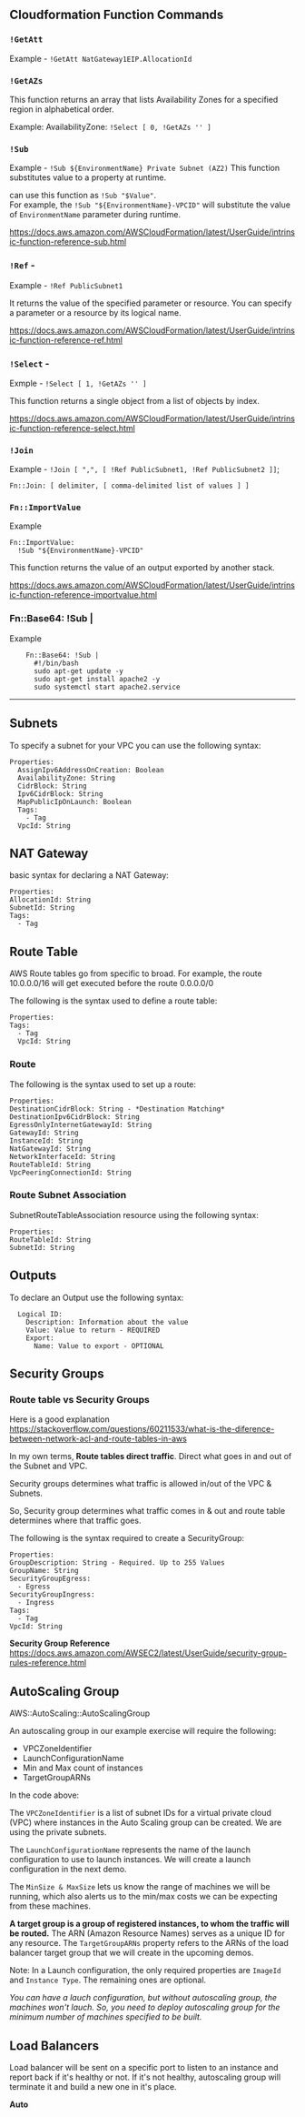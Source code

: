 ## Cloudformation Function Commands

### **`!GetAtt`**
Example - `!GetAtt NatGateway1EIP.AllocationId`

### **`!GetAZs`**
This function returns an array that lists Availability Zones for a specified region in alphabetical order.

Example: AvailabilityZone: `!Select [ 0, !GetAZs '' ]`

### **`!Sub `**
Example - `!Sub ${EnvironmentName} Private Subnet (AZ2)`
This function substitutes value to a property at runtime. 

can use this function as `!Sub "$Value"`. <br> For example, the `!Sub "${EnvironmentName}-VPCID"` will substitute the value of `EnvironmentName` parameter during runtime.

https://docs.aws.amazon.com/AWSCloudFormation/latest/UserGuide/intrinsic-function-reference-sub.html

### **`!Ref`** - 

Example - `!Ref PublicSubnet1`

It returns the value of the specified parameter or resource. You can specify a parameter or a resource by its logical name. 

https://docs.aws.amazon.com/AWSCloudFormation/latest/UserGuide/intrinsic-function-reference-ref.html

### **`!Select`** - 

Exmple - `!Select [ 1, !GetAZs '' ]`

This function returns a single object from a list of objects by index.

https://docs.aws.amazon.com/AWSCloudFormation/latest/UserGuide/intrinsic-function-reference-select.html

### **`!Join`**

Example -  `!Join [ ",", [ !Ref PublicSubnet1, !Ref PublicSubnet2 ]]`; 

`Fn::Join: [ delimiter, [ comma-delimited list of values ] ]`

### **`Fn::ImportValue`**

Example
```
Fn::ImportValue:
  !Sub "${EnvironmentName}-VPCID"
```

This function returns the value of an output exported by another stack. 

https://docs.aws.amazon.com/AWSCloudFormation/latest/UserGuide/intrinsic-function-reference-importvalue.html


### **Fn::Base64: !Sub |**

Example

        Fn::Base64: !Sub |
          #!/bin/bash
          sudo apt-get update -y
          sudo apt-get install apache2 -y
          sudo systemctl start apache2.service   

-----------------------------------------------------------------------------------
## Subnets

To specify a subnet for your VPC you can use the following syntax: 


```Type: AWS::EC2::Subnet
Properties: 
  AssignIpv6AddressOnCreation: Boolean
  AvailabilityZone: String
  CidrBlock: String
  Ipv6CidrBlock: String
  MapPublicIpOnLaunch: Boolean
  Tags: 
    - Tag
  VpcId: String
  ```

## NAT Gateway

basic syntax for declaring a NAT Gateway:

```Type: AWS::EC2::NatGateway
Properties: 
AllocationId: String
SubnetId: String
Tags: 
  - Tag
  ```

## Route Table

AWS Route tables go from specific to broad. For example, the route 10.0.0.0/16 will get executed before the route 0.0.0.0/0

The following is the syntax used to define a route table:

```Type: AWS::EC2::RouteTable
Properties: 
Tags: 
  - Tag
  VpcId: String
```
### Route

The following is the syntax used to set up a route:

```Type: AWS::EC2::Route
Properties: 
DestinationCidrBlock: String - *Destination Matching*
DestinationIpv6CidrBlock: String
EgressOnlyInternetGatewayId: String
GatewayId: String
InstanceId: String
NatGatewayId: String
NetworkInterfaceId: String
RouteTableId: String
VpcPeeringConnectionId: String
```

### Route Subnet Association

SubnetRouteTableAssociation resource using the following syntax:

```Type: AWS::EC2::SubnetRouteTableAssociation
Properties: 
RouteTableId: String
SubnetId: String
```

## Outputs

To declare an Output use the following syntax:

```Outputs:
  Logical ID:
    Description: Information about the value
    Value: Value to return - REQUIRED
    Export:
      Name: Value to export - OPTIONAL
```

## Security Groups

### Route table vs Security Groups

Here is a good explanation https://stackoverflow.com/questions/60211533/what-is-the-diference-between-network-acl-and-route-tables-in-aws

In my own terms, **Route tables direct traffic**. Direct what goes in and out of the Subnet and VPC. 

Security groups determines what traffic is allowed in/out of the VPC & Subnets. 

So, Security group determines what traffic comes in & out and route table determines where that traffic goes. 

The following is the syntax required to create a SecurityGroup:

```Type: AWS::EC2::SecurityGroup
Properties: 
GroupDescription: String - Required. Up to 255 Values
GroupName: String
SecurityGroupEgress: 
  - Egress
SecurityGroupIngress: 
  - Ingress
Tags: 
  - Tag
VpcId: String
```

**Security Group Reference** https://docs.aws.amazon.com/AWSEC2/latest/UserGuide/security-group-rules-reference.html

## AutoScaling Group

AWS::AutoScaling::AutoScalingGroup

An autoscaling group in our example exercise will require the following:

* VPCZoneIdentifier
* LaunchConfigurationName
* Min and Max count of instances
* TargetGroupARNs


In the code above:

The `VPCZoneIdentifier` is a list of subnet IDs for a virtual private cloud (VPC) where instances in the Auto Scaling group can be created. We are using the private subnets.

The `LaunchConfigurationName` represents the name of the launch configuration to use to launch instances. We will create a launch configuration in the next demo.

The `MinSize & MaxSize` lets us know the range of machines we will be running, which also alerts us to the min/max costs we can be expecting from these machines.

**A target group is a group of registered instances, to whom the traffic will be routed.** The ARN (Amazon Resource Names) serves as a unique ID for any resource. The `TargetGroupARNs` property refers to the ARNs of the load balancer target group that we will create in the upcoming demos.

Note: In a Launch configuration, the only required properties are `ImageId` and `Instance Type`. The remaining ones are optional.


*You can have a lauch configuration, but without autoscaling group, the machines won't lauch. So, you need to deploy autoscaling group for the minimum number of machines specified to be built.*

## Load Balancers
Load balancer will be sent on a specific port to listen to an instance and report back if it's healthy or not. If it's not healthy, autoscaling group will terminate it and build a new one in it's place. 


**Auto**
